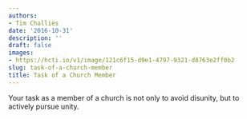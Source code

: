 ```yaml
---
authors:
- Tim Challies
date: '2016-10-31'
description: ''
draft: false
images:
- https://hcti.io/v1/image/121c6f15-d9e1-4797-9321-d8763e2ff0b2
slug: task-of-a-church-member
title: Task of a Church Member
---
```


Your task as a member of a church is not only to avoid disunity, but to actively pursue unity.